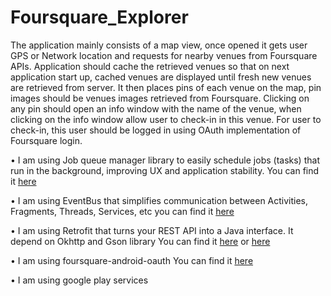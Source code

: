 Foursquare_Explorer
===================

The application mainly consists of a map view, once opened it gets user GPS or Network location and requests for nearby venues from Foursquare APIs. Application should cache the retrieved venues so that on next application start up, cached venues are displayed until fresh new venues are retrieved from server. It then places pins of each venue on the map, pin images should be venues images retrieved from Foursquare. Clicking on any pin should open an info window with the name of the venue, when clicking on the info window allow user to check-in in this venue.  For user to check-in, this user should be logged in using  OAuth implementation of Foursquare login. 

•	I am using Job queue manager library to easily schedule jobs (tasks) that run in the background, improving UX and application stability. You can find it [here](https://github.com/path/android-priority-jobqueue)  

•	I am using EventBus that simplifies communication between Activities, Fragments, Threads, Services, etc you can find it [here](https://github.com/greenrobot/EventBus)  

•	I am using Retrofit that turns your REST API into a Java interface. It depend on Okhttp and Gson library  You can find it [here](https://github.com/square/retrofit) or [here](http://square.github.io/retrofit/ ) 

•	I am using foursquare-android-oauth You can find it [here](https://github.com/foursquare/foursquare-android-oauth)  

•	I am  using google play services
